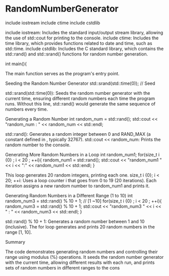 # RandomNumberGenerator



include iostream
include ctime
include cstdlib

include iostream: Includes the standard input/output stream library, allowing the use of std::cout for printing to the console.
include ctime: Includes the time library, which provides functions related to date and time, such as std::time.
include cstdlib: Includes the C standard library, which contains the std::rand() and std::srand() functions for random number generation.


int main(){

The main function serves as the program's entry point.

Seeding the Random Number Generator
std::srand(std::time(0)); // Seed

std::srand(std::time(0)): Seeds the random number generator with the current time, ensuring different random numbers each time the program runs. Without this line, std::rand() would generate the same sequence of numbers every time.

Generating a Random Number
int random_num = std::rand();
std::cout << "random_num : " << random_num << std::endl;

std::rand(): Generates a random integer between 0 and RAND_MAX (a constant defined in <cstdlib>, typically 32767).
std::cout << random_num: Prints the random number to the console.


Generating More Random Numbers in a Loop
int random_num1;
for(size_t i {0} ; i < 20 ; ++i){
    random_num1 = std::rand();
    std::cout << "random_num1 " << i << ":" <<  random_num1 << std::endl;
}

This loop generates 20 random integers, printing each one.
size_t i {0}; i < 20; ++i: Uses a loop counter i that goes from 0 to 19 (20 iterations).
Each iteration assigns a new random number to random_num1 and prints it.

Generating Random Numbers in a Different Range (1 to 10)
int random_num3 = std::rand() % 10 + 1; // [1 ~10]
for(size_t i {0} ; i < 20 ; ++i){
    random_num3 = std::rand() % 10 + 1;
    std::cout << "random_num3 " << i << "  :   " <<  random_num3 << std::endl;
}

std::rand() % 10 + 1: Generates a random number between 1 and 10 (inclusive).
The for loop generates and prints 20 random numbers in the range [1, 10].

Summary

The code demonstrates generating random numbers and controlling their range using modulus (%) operations. It seeds the random number generator with the current time, allowing different results with each run, and prints sets of random numbers in different ranges to the cons



